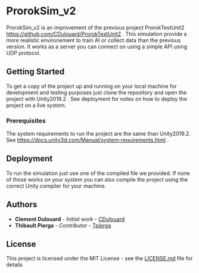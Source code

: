 # ProrokSim_v2

ProrokSim_v2 is an improvement of the previous project ProrokTestUnit2 https://github.com/CDulouard/ProrokTestUnit2 . This simulation provide a more realistic environement to train AI or collect data than the previous version. It works as a server you can connect on using a simple API using UDP protocol.

## Getting Started

To get a copy of the project up and running on your local machine for development and testing purposes just clone the repository and open the project with Unity2019.2 .
See deployment for notes on how to deploy the project on a live system.

### Prerequisites

The system requirements to run the project are the same than Unity2019.2. See https://docs.unity3d.com/Manual/system-requirements.html .


## Deployment

To run the simulation just use one of the compiled file we provided. If none of those works on your system you can also compile the project using the correct Unity compiler for your machine.


## Authors

* **Clement Dulouard** - *Initial work* - [CDulouard](https://github.com/https://github.com/CDulouard)
* **Thibault Pierga** - *Contributor* - [Tpierga](https://github.com/https://github.com/Tpierga)

## License

This project is licensed under the MIT License - see the [LICENSE.md](LICENSE.md) file for details

